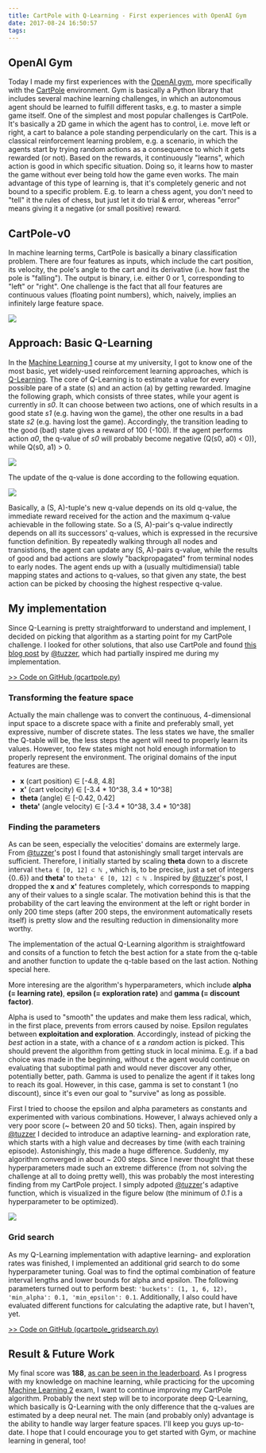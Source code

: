 ```yaml
---
title: CartPole with Q-Learning - First experiences with OpenAI Gym
date: 2017-08-24 16:50:57
tags:
---
```

## OpenAI Gym
Today I made my first experiences with the [OpenAI gym](https://gym.openai.com), more specifically with the [CartPole](https://gym.openai.com/envs/CartPole-v0) environment. Gym is basically a Python library that includes several machine learning challenges, in which an autonomous agent should be learned to fulfill different tasks, e.g. to master a simple game itself. One of the simplest and most popular challenges is CartPole. It's basically a 2D game in which the agent has to control, i.e. move left or right, a cart to balance a pole standing perpendicularly on the cart. This is a classical reinforcement learning problem, e.g. a scenario, in which the agents start by trying random actions as a consequence to which it gets rewarded (or not). Based on the rewards, it continuously "learns", which action is good in which specific situation. Doing so, it learns how to master the game without ever being told how the game even works. The main advantage of this type of learning is, that it's completely generic and not bound to a specific problem. E.g. to learn a chess agent, you don't need to "tell" it the rules of chess, but just let it do trial & error, whereas "error" means giving it a negative (or small positive) reward.

## CartPole-v0
In machine learning terms, CartPole is basically a binary classification problem. There are four features as inputs, which include the cart position, its velocity, the pole's angle to the cart and its derivative (i.e. how fast the pole is "falling"). The output is binary, i.e. either 0 or 1, corresponding to "left" or "right". One challenge is the fact that all four features are continuous values (floating point numbers), which, naively, implies an infinitely large feature space.

![](images/cartpole1.jpg)

## Approach: Basic Q-Learning
In the [Machine Learning 1](https://his.anthropomatik.kit.edu/english/28_315.php) course at my university, I got to know one of the most basic, yet widely-used reinforcement learning approaches, which is [Q-Learning](http://mnemstudio.org/path-finding-q-learning-tutorial.htm). The core of Q-Learning is to estimate a value for every possible pare of a state (s) and an action (a) by getting rewarded. Imagine the following graph, which consists of three states, while your agent is currently in _s0_. It can choose between two actions, one of which results in a good state _s1_ (e.g. having won the game), the other one results in a bad state _s2_ (e.g. having lost the game). Accordingly, the transition leading to the good (bad) state gives a reward of 100 (-100). If the agent performs action _a0_, the q-value of _s0_ will probably become negative (Q(s0, a0) < 0)), while Q(s0, a1) > 0.

![](images/cartpole2.png)

The update of the q-value is done according to the following equation.

![](images/cartpole3.png)

Basically, a (S, A)-tuple's new q-value depends on its old q-value, the immediate reward received for the action and the maximum q-value achievable in the following state. So a (S, A)-pair's q-value indirectly depends on all its successors' q-values, which is expressed in the recursive function definition. By repeatedly walking through all nodes and transistions, the agent can update any (S, A)-pairs q-value, while the results of good and bad actions are slowly "backpropagated" from terminal nodes to early nodes. The agent ends up with a (usually multidimensial) table mapping states and actions to q-values, so that given any state, the best action can be picked by choosing the highest respective q-value.

## My implementation
Since Q-Learning is pretty straightforward to understand and implement, I decided on picking that algorithm as a starting point for my CartPole challenge. I looked for other solutions, that also use CartPole and found [this blog post](https://medium.com/@tuzzer/cart-pole-balancing-with-q-learning-b54c6068d947) by [@tuzzer](https://medium.com/@tuzzer), which had partially inspired me during my implementation. 

[>> Code on GitHub (qcartpole.py)](https://gist.github.com/n1try/af0b8476ae4106ec098fea1dfe57f578)

### Transforming the feature space
Actually the main challenge was to convert the continuous, 4-dimensional input space to a discrete space with a finite and preferably small, yet expressive, number of discrete states. The less states we have, the smaller the Q-table will be, the less steps the agent will need to properly learn its values. However, too few states might not hold enough information to properly represent the environment. The original domains of the input features are these.

* __x__ (cart position) ∈ [-4.8, 4.8]
* __x'__ (cart velocity) ∈ [-3.4 * 10^38, 3.4 * 10^38]
* __theta__ (angle) ∈ [-0.42, 0.42]
* __theta'__ (angle velocity) ∈ [-3.4 * 10^38, 3.4 * 10^38]

### Finding the parameters
As can be seen, especially the velocities' domains are extermely large. From [@tuzzer](https://medium.com/@tuzzer)'s post I found that astonishingly small target intervals are sufficient. Therefore, I initially started by scaling __theta__ down to a discrete interval `theta ∈ [0, 12] ⊂ ℕ `, which is, to be precise, just a set of integers {0..6}) and __theta'__ to `theta' ∈ [0, 12] ⊂ ℕ `. Inspired by [@tuzzer](https://medium.com/@tuzzer/)'s post, I dropped the __x__ and __x'__ features completely, which corresponds to mapping any of their values to a single scalar. The motivation behind this is that the probability of the cart leaving the environment at the left or right border in only 200 time steps (after 200 steps, the environment automatically resets itself) is pretty slow and the resulting reduction in dimensionality more worthy. 

The implementation of the actual Q-Learning algorithm is straightfoward and consits of a function to fetch the best action for a state from the q-table and another function to update the q-table based on the last action. Nothing special here.

More interesing are the algorithm's hyperparameters, which include __alpha (= learning rate)__, __epsilon (= exploration rate)__ and __gamma (= discount factor)__.

Alpha is used to "smooth" the updates and make them less radical, which, in the first place, prevents from errors caused by noise. Epsilon regulates between __exploitation and exploration__. Accordingly, instead of picking the _best_ action in a state, with a chance of ε a _random_ action is picked. This should prevent the algorithm from getting stuck in local minima. E.g. if a bad choice was made in the beginning, without ε the agent would continue on evaluating that suboptimal path and would never discover any other, potentially better, path. Gamma is used to penalize the agent if it takes long to reach its goal. However, in this case, gamma is set to constant 1 (no discount), since it's even our goal to "survive" as long as possible. 

First I tried to choose the epsilon and alpha parameters as constants and experimented with various combinations. However, I always achieved only a very poor score (~ between 20 and 50 ticks). Then, again inspired by [@tuzzer](https://medium.com/@tuzzer/) I decided to introduce an adaptive learning- and exploration rate, which starts with a high value and decreases by time (with each training episode). Astonishingly, this made a huge difference. Suddenly, my algorithm converged in about ~ 200 steps. Since I never thought that these hyperparameters made such an extreme difference (from not solving the challenge at all to doing pretty well), this was probably the most interesting finding from my CartPole project. I simply adpoted [@tuzzer](https://medium.com/@tuzzer/)'s adaptive function, which is visualized in the figure below (the minimum of _0.1_ is a hyperparameter to be optimized).

![](images/cartpole4.png)

### Grid search
As my Q-Learning implementation with adaptive learning- and exploration rates was finished, I implemented an additional grid search to do some hyperparameter tuning. Goal was to find the optimal combination of feature interval lengths and lower bounds for alpha and epsilon. The following parameters turned out to perform best: `'buckets': (1, 1, 6, 12), 'min_alpha': 0.1, 'min_epsilon': 0.1`. Additionally, I also could have evaluated different functions for calculating the adaptive rate, but I haven't, yet. 

[>> Code on GitHub (qcartpole_gridsearch.py)](https://gist.github.com/n1try/87b442fce7f7d58606f462191c6d6033)

## Result & Future Work
My final score was __188__, [as can be seen in the leaderboard](https://gym.openai.com/evaluations/eval_emRbuGdHRnWoJuMUnPwd1Q). As I progress with my knowledge on machine learning, while practicing for the upcoming [Machine Learning 2](http://www.aifb.kit.edu/web/Lehre/Vorlesung_Maschinelles_Lernen_2_%E2%80%93_Fortgeschrittene_Verfahren/en) exam, I want to continue improving my CartPole algorithm. Probably the next step will be to incorporate deep Q-Learning, which basically is Q-Learning with the only difference that the q-values are estimated by a deep neural net. The main (and probably only) advantage is the ability to handle way larger feature spaces. I'll keep you guys up-to-date. I hope that I could encourage you to get started with Gym, or machine learning in general, too!